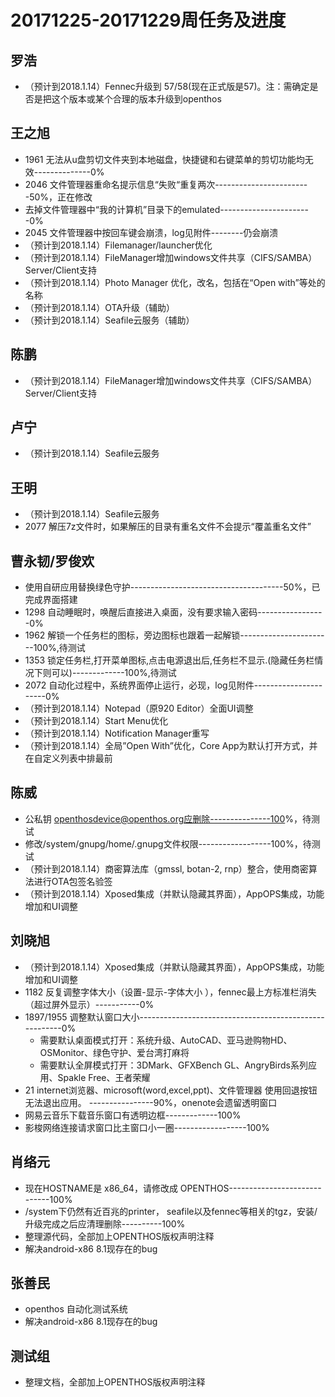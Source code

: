 # 20171225-20171229周任务及进度

## 罗浩
- （预计到2018.1.14）Fennec升级到 57/58(现在正式版是57)。注：需确定是否是把这个版本或某个合理的版本升级到openthos

## 王之旭
- 1961 无法从u盘剪切文件夹到本地磁盘，快捷键和右键菜单的剪切功能均无效--------------0%
- 2046 文件管理器重命名提示信息“失败“重复两次------------------------50%，正在修改
- 去掉文件管理器中“我的计算机”目录下的emulated-----------------------0%
- 2045 文件管理器中按回车键会崩溃，log见附件--------仍会崩溃
- （预计到2018.1.14）Filemanager/launcher优化
- （预计到2018.1.14）FileManager增加windows文件共享（CIFS/SAMBA）Server/Client支持
- （预计到2018.1.14）Photo Manager 优化，改名，包括在“Open with”等处的名称
- （预计到2018.1.14）OTA升级（辅助）
- （预计到2018.1.14）Seafile云服务（辅助）

## 陈鹏
- （预计到2018.1.14）FileManager增加windows文件共享（CIFS/SAMBA）Server/Client支持

## 卢宁
- （预计到2018.1.14）Seafile云服务

## 王明
- （预计到2018.1.14）Seafile云服务
- 2077 解压7z文件时，如果解压的目录有重名文件不会提示“覆盖重名文件”

## 曹永韧/罗俊欢
- 使用自研应用替换绿色守护--------------------------------------50%，已完成界面搭建
- 1298 自动睡眠时，唤醒后直接进入桌面，没有要求输入密码-----------------0%
- 1962 解锁一个任务栏的图标，旁边图标也跟着一起解锁-----------------------100%,待测试
- 1353 锁定任务栏,打开菜单图标,点击电源退出后,任务栏不显示.(隐藏任务栏情况下则可以)-------------100%,待测试
- 2072 自动化过程中，系统界面停止运行，必现，log见附件----------------------0%
- （预计到2018.1.14）Notepad（原920 Editor）全面UI调整
- （预计到2018.1.14）Start Menu优化
- （预计到2018.1.14）Notification Manager重写
- （预计到2018.1.14）全局”Open With”优化，Core App为默认打开方式，并在自定义列表中排最前

## 陈威
- 公私钥 openthosdevice@openthos.org应删除---------------100%，待测试
- 修改/system/gnupg/home/.gnupg文件权限------------------100%，待测试
- （预计到2018.1.14）商密算法库（gmssl, botan-2, rnp）整合，使用商密算法进行OTA包签名验签
- （预计到2018.1.14）Xposed集成（并默认隐藏其界面），AppOPS集成，功能增加和UI调整

## 刘晓旭
- （预计到2018.1.14）Xposed集成（并默认隐藏其界面），AppOPS集成，功能增加和UI调整
- 1182 反复调整字体大小（设置-显示-字体大小 ），fennec最上方标准栏消失（超过屏外显示）-----------0%
- 1897/1955 调整默认窗口大小-------------------------------------------------------0%
   - 需要默认桌面模式打开：系统升级、AutoCAD、亚马逊购物HD、OSMonitor、绿色守护、爱台湾打麻将
   - 需要默认全屏模式打开：3DMark、GFXBench GL、AngryBirds系列应用、Spakle Free、王者荣耀
- 21 internet浏览器、microsoft(word,excel,ppt)、文件管理器 使用回退按钮无法退出应用。 ----------------90%，onenote会遗留透明窗口
- 网易云音乐下载音乐窗口有透明边框-------------100%
- 影梭网络连接请求窗口比主窗口小一圈------------------100%

## 肖络元
- 现在HOSTNAME是 x86_64，请修改成 OPENTHOS-----------------------------100%
- /system下仍然有近百兆的printer， seafile以及fennec等相关的tgz，安装/升级完成之后应清理删除----------100%
- 整理源代码，全部加上OPENTHOS版权声明注释 
- 解决android-x86 8.1现存在的bug

## 张善民
- openthos 自动化测试系统
- 解决android-x86 8.1现存在的bug

## 测试组
- 整理文档，全部加上OPENTHOS版权声明注释
